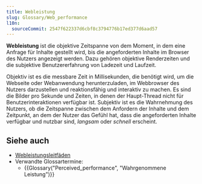 ```yaml
---
title: Webleistung
slug: Glossary/Web_performance
l10n:
  sourceCommit: 2547f622337d6cbf8c3794776b17ed377d6aad57
---
```


**Webleistung** ist die objektive Zeitspanne von dem Moment, in dem eine Anfrage für Inhalte gestellt wird, bis die angeforderten Inhalte im Browser des Nutzers angezeigt werden. Dazu gehören objektive Renderzeiten und die subjektive Benutzererfahrung von Ladezeit und Laufzeit.

Objektiv ist es die messbare Zeit in Millisekunden, die benötigt wird, um die Webseite oder Webanwendung herunterzuladen, im Webbrowser des Nutzers darzustellen und reaktionsfähig und interaktiv zu machen. Es sind die Bilder pro Sekunde und Zeiten, in denen der Haupt-Thread nicht für Benutzerinteraktionen verfügbar ist. Subjektiv ist es die Wahrnehmung des Nutzers, ob die Zeitspanne zwischen dem Anfordern der Inhalte und dem Zeitpunkt, an dem der Nutzer das Gefühl hat, dass die angeforderten Inhalte verfügbar und nutzbar sind, _langsam_ oder _schnell_ erscheint.

## Siehe auch

- [Webleistungsleitfäden](/de/docs/Web/Performance)
- Verwandte Glossartermine:
  - {{Glossary("Perceived_performance", "Wahrgenommene Leistung")}}
